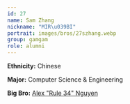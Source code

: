 ```yaml
---
id: 27
name: Sam Zhang
nickname: "MIR\u039BI"
portrait: images/bros/27szhang.webp
group: gamgam
role: alumni
---
```


**Ethnicity:** Chinese

**Major:** Computer Science & Engineering

**Big Bro:** [Alex "Rule 34" Nguyen](05anguyen)
